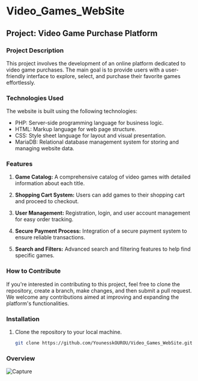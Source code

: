 # Video_Games_WebSite
## Project: Video Game Purchase Platform

### Project Description

This project involves the development of an online platform dedicated to video game purchases. The main goal is to provide users with a user-friendly interface to explore, select, and purchase their favorite games effortlessly.

### Technologies Used

The website is built using the following technologies:
- PHP: Server-side programming language for business logic.
- HTML: Markup language for web page structure.
- CSS: Style sheet language for layout and visual presentation.
- MariaDB: Relational database management system for storing and managing website data.

### Features

1. **Game Catalog:** A comprehensive catalog of video games with detailed information about each title.

2. **Shopping Cart System:** Users can add games to their shopping cart and proceed to checkout.

3. **User Management:** Registration, login, and user account management for easy order tracking.

4. **Secure Payment Process:** Integration of a secure payment system to ensure reliable transactions.

5. **Search and Filters:** Advanced search and filtering features to help find specific games.

### How to Contribute

If you're interested in contributing to this project, feel free to clone the repository, create a branch, make changes, and then submit a pull request. We welcome any contributions aimed at improving and expanding the platform's functionalities.

### Installation

1. Clone the repository to your local machine.
   ```bash
   git clone https://github.com/YounesskOUROU/Video_Games_WebSite.git

### Overview

![Capture](Capture.JPG)
